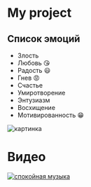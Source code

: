 # My project
## Список эмоций
* Злость
* Любовь :kissing_heart:
* Радость :smiley:
* Гнев :rage:
* Счастье
* Умиротворение
* Энтузиазм
* Восхищение
* Мотивированность :grin:

![картинка](https://st.depositphotos.com/1005145/2341/i/600/depositphotos_23418410-stock-photo-pink-flowers-in-the-mountains.jpg)

# Видео
[![спокойная музыка](https://i.ytimg.com/vi/ICQ8m88FA-s/maxresdefault.jpg)](https://www.youtube.com/watch?v=RCKnfsC9rH4)
